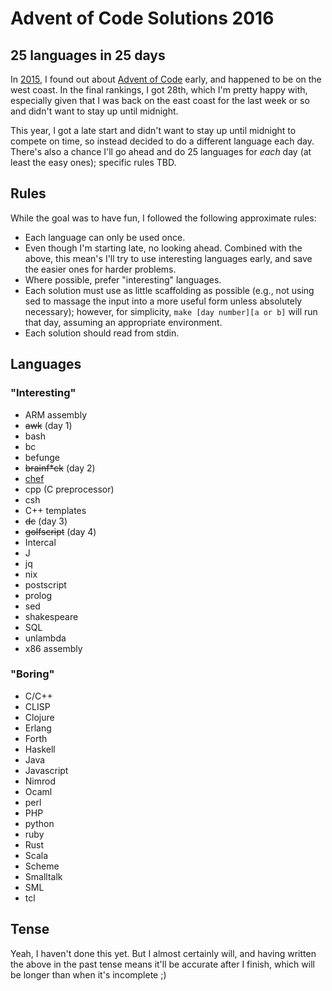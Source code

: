 Advent of Code Solutions 2016
=============================

25 languages in 25 days
-----------------------

In [2015](https://github.com/edanaher/advent-solutions), I found out about [Advent of Code](http://adventofcode.com) early, and happened to be on the west coast.  In the final rankings, I got 28th, which I'm pretty happy with, especially given that I was back on the east coast for the last week or so and didn't want to stay up until midnight.

This year, I got a late start and didn't want to stay up until midnight to compete on time, so instead decided to do a different language each day.  There's also a chance I'll go ahead and do 25 languages for *each* day (at least the easy ones); specific rules TBD.

Rules
-----
While the goal was to have fun, I followed the following approximate rules:

- Each language can only be used once.
- Even though I'm starting late, no looking ahead.  Combined with the above, this mean's I'll try to use interesting languages early, and save the easier ones for harder problems.
- Where possible, prefer "interesting" languages.
- Each solution must use as little scaffolding as possible (e.g., not using sed to massage the input into a more useful form unless absolutely necessary); however, for simplicity, `make [day number][a or b]` will run that day, assuming an appropriate environment.
- Each solution should read from stdin.

Languages
---------

### "Interesting"
- ARM assembly
- ~~awk~~ (day 1)
- bash
- bc
- befunge
- ~~brainf*ck~~ (day 2)
- [chef](http://www.dangermouse.net/esoteric/chef.html)
- cpp (C preprocessor)
- csh
- C++ templates
- ~~dc~~ (day 3)
- ~~golfscript~~ (day 4)
- Intercal
- J
- jq
- nix
- postscript
- prolog
- sed
- shakespeare
- SQL
- unlambda
- x86 assembly

### "Boring"
- C/C++
- CLISP
- Clojure
- Erlang
- Forth
- Haskell
- Java
- Javascript
- Nimrod
- Ocaml
- perl
- PHP
- python
- ruby
- Rust
- Scala
- Scheme
- Smalltalk
- SML
- tcl





Tense
-----
Yeah, I haven't done this yet.  But I almost certainly will, and having written the above in the past tense means it'll be accurate after I finish, which will be longer than when it's incomplete ;)

